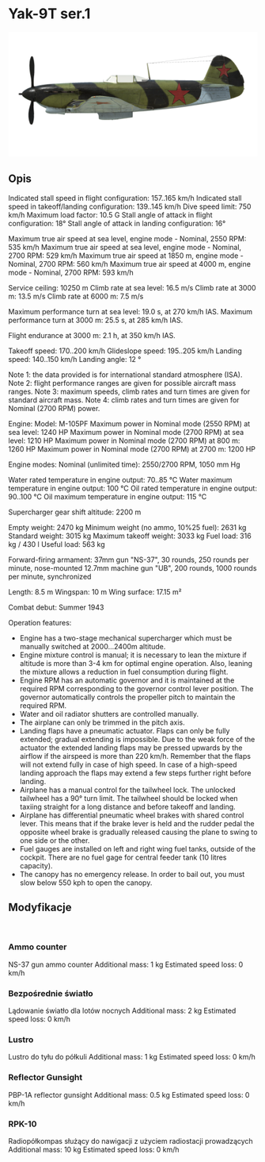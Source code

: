 # Yak-9T ser.1

![yak9ts1](../images/yak9ts1.png)

## Opis

Indicated stall speed in flight configuration: 157..165 km/h
Indicated stall speed in takeoff/landing configuration: 139..145 km/h
Dive speed limit: 750 km/h
Maximum load factor: 10.5 G
Stall angle of attack in flight configuration: 18°
Stall angle of attack in landing configuration: 16°

Maximum true air speed at sea level, engine mode - Nominal, 2550 RPM: 535 km/h
Maximum true air speed at sea level, engine mode - Nominal, 2700 RPM: 529 km/h
Maximum true air speed at 1850 m, engine mode - Nominal, 2700 RPM: 560 km/h
Maximum true air speed at 4000 m, engine mode - Nominal, 2700 RPM: 593 km/h

Service ceiling: 10250 m
Climb rate at sea level: 16.5 m/s
Climb rate at 3000 m: 13.5 m/s
Climb rate at 6000 m: 7.5 m/s

Maximum performance turn at sea level: 19.0 s, at 270 km/h IAS.
Maximum performance turn at 3000 m: 25.5 s, at 285 km/h IAS.

Flight endurance at 3000 m: 2.1 h, at 350 km/h IAS.

Takeoff speed: 170..200 km/h
Glideslope speed: 195..205 km/h
Landing speed: 140..150 km/h
Landing angle: 12 °

Note 1: the data provided is for international standard atmosphere (ISA).
Note 2: flight performance ranges are given for possible aircraft mass ranges.
Note 3: maximum speeds, climb rates and turn times are given for standard aircraft mass.
Note 4: climb rates and turn times are given for Nominal (2700 RPM) power.

Engine:
Model: M-105PF
Maximum power in Nominal mode (2550 RPM) at sea level: 1240 HP
Maximum power in Nominal mode (2700 RPM) at sea level: 1210 HP
Maximum power in Nominal mode (2700 RPM) at 800 m: 1260 HP
Maximum power in Nominal mode (2700 RPM) at 2700 m: 1200 HP

Engine modes:
Nominal (unlimited time): 2550/2700 RPM, 1050 mm Hg

Water rated temperature in engine output: 70..85 °C
Water maximum temperature in engine output: 100 °C
Oil rated temperature in engine output: 90..100 °C
Oil maximum temperature in engine output: 115 °C

Supercharger gear shift altitude: 2200 m

Empty weight: 2470 kg
Minimum weight (no ammo, 10%25 fuel): 2631 kg
Standard weight: 3015 kg
Maximum takeoff weight: 3033 kg
Fuel load: 316 kg / 430 l
Useful load: 563 kg

Forward-firing armament:
37mm gun "NS-37", 30 rounds, 250 rounds per minute, nose-mounted
12.7mm machine gun "UB", 200 rounds, 1000 rounds per minute, synchronized

Length: 8.5 m
Wingspan: 10 m
Wing surface: 17.15 m²

Combat debut: Summer 1943

Operation features:
- Engine has a two-stage mechanical supercharger which must be manually switched at 2000...2400m altitude.
- Engine mixture control is manual; it is necessary to lean the mixture if altitude is more than 3-4 km for optimal engine operation. Also, leaning the mixture allows a reduction in fuel consumption during flight.
- Engine RPM has an automatic governor and it is maintained at the required RPM corresponding to the governor control lever position. The governor automatically controls the propeller pitch to maintain the required RPM.
- Water and oil radiator shutters are controlled manually.
- The airplane can only be trimmed in the pitch axis.
- Landing flaps have a pneumatic actuator. Flaps can only be fully extended; gradual extending is impossible. Due to the weak force of the actuator the extended landing flaps may be pressed upwards by the airflow if the airspeed is more than 220 km/h. Remember that the flaps will not extend fully in case of high speed. In case of a high-speed landing approach the flaps may extend a few steps further right before landing.
- Airplane has a manual control for the tailwheel lock. The unlocked tailwheel has a 90° turn limit. The tailwheel should be locked when taxiing straight for a long distance and before takeoff and landing.
- Airplane has differential pneumatic wheel brakes with shared control lever. This means that if the brake lever is held and the rudder pedal the opposite wheel brake is gradually released causing the plane to swing to one side or the other.
- Fuel gauges are installed on left and right wing fuel tanks, outside of the cockpit. There are no fuel gage for central feeder tank (10 litres capacity).
- The canopy has no emergency release. In order to bail out, you must slow below 550 kph to open the canopy.

## Modyfikacje
﻿

### Ammo counter

NS-37 gun ammo counter
Additional mass: 1 kg
Estimated speed loss: 0 km/h﻿

### Bezpośrednie światło

Lądowanie światło dla lotów nocnych
Additional mass: 2 kg
Estimated speed loss: 0 km/h﻿

### Lustro

Lustro do tyłu do półkuli
Additional mass: 1 kg
Estimated speed loss: 0 km/h﻿

### Reflector Gunsight

PBP-1A reflector gunsight
Additional mass: 0.5 kg
Estimated speed loss: 0 km/h﻿


### RPK-10

Radiopółkompas służący do nawigacji z użyciem radiostacji prowadzących
Additional mass: 10 kg
Estimated speed loss: 0 km/h